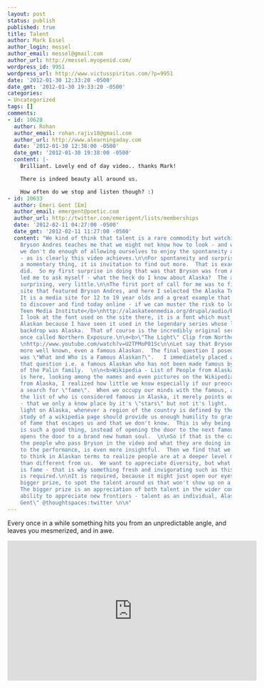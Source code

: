 ```yaml
---
layout: post
status: publish
published: true
title: Talent
author: Mark Essel
author_login: messel
author_email: messel@gmail.com
author_url: http://messel.myopenid.com/
wordpress_id: 9951
wordpress_url: http://www.victusspiritus.com/?p=9951
date: '2012-01-30 12:33:20 -0500'
date_gmt: '2012-01-30 19:33:20 -0500'
categories:
- Uncategorized
tags: []
comments:
- id: 10628
  author: Rohan
  author_email: rohan.rajiv18@gmail.com
  author_url: http://www.alearningaday.com
  date: '2012-01-30 12:38:00 -0500'
  date_gmt: '2012-01-30 19:38:00 -0500'
  content: |-
    Brilliant. Lovely end of day video.. thanks Mark!

    There is indeed beauty all around us.

    How often do we stop and listen though? :) 
- id: 10633
  author: Emeri Gent [Em]
  author_email: emergent@poetic.com
  author_url: http://twitter.com/emerigent/lists/memberships
  date: '2012-02-11 04:27:00 -0500'
  date_gmt: '2012-02-11 11:27:00 -0500'
  content: "We kind of think that talent is a rare commodity but watching people like
    Bryson Andres teaches me that we might not know how to look - and we do that because
    we don't do enough of allowing ourselves to enjoy the spontaneity and surprise
    - as is clearly this video achieves.\n\nFor spontaneity and surprise is way than
    a momentary thing, it is invitation to find out more.  That is exactly what I
    did.  So my first surprise in doing that was that Bryson was from Alaska.  That
    led me to ask myself - what the heck do I know about Alaska?  The answer is not
    surprising, very little.\n\nThe first port of call for me was to find an Alaskan
    site that featured Bryson Andres, and here I selected the Alaska Teen Media Institute. 
    It is a media site for 12 to 19 year olds and a great example that there is more
    to discover and find today online - if we can muster the risk to look.\n\n<b>Alaska
    Teen Media Institute</b>\nhttp://alaskateenmedia.org/drupal/audio/bryson-andres\n\nWhen
    I look at the font used on the site there, it is a font which must surely be typically
    Alaskan because I have seen it used in the legendary series whose location and
    backdrop was Alaska.  That of course is the incredibly original series that was
    once called Northern Exposure.\n\n<b>\"The Light\" Clip from Northern Exposure</b>
    \nhttp://www.youtube.com/watch?v=U2TPMoP01Sc\n\nLet say that Bryson Andres becomes
    more well known, even a famous Alaskan.  The final question I posed myself today
    was \"What and Who is a Famous Alaskan?\".   I immediately placed a cavaet to
    that question i.e. a famous Alaskan who has not been made famous by the antics
    of the Palin family.  \n\n<b>Wikipedia - List of People from Alaska</b>\nhttp://en.wikipedia.org/wiki/List_of_people_from_Alaska\n\nIt
    is here, looking among the names and even pictures on the Wikipedia page for people
    from Alaska, I realized how little we know especially if our preoccupation becomes
    a search for \"fame\".  When we occupy our minds with the famous, and yet ponder
    the list of who is considered famous in Alaska, it merely points out to us a truth
    - that we only a know place by it's \"stars\" but not it's light.  \n\nTo shine
    light on Alaska, whenever a region of the country is defined by the few, a simple
    study of a wikipedia page should provide us enough humility to grasp the universe
    of fame that escapes us and that we don't know.  This is why being mesmerized
    is such a good thing, instead of opening the door to the next famous person, it
    opens the door to a brand new human soul.  \n\nSo if that is the case, watching
    the people who pass Bryson in the video and what they are doing in relationship
    to the performance, is even more insightful.  Then we find that we don't have
    to think in Alaskan terms to realize people are at a deeper level more like us
    than different from us.  We want to appreciate diversity, but what kills diversity
    is fame - that is why something fresh and invigorating such as this show of talent
    is required.\n\nIt is required, because it might just open our eyes to a much
    bigger prize, to spot the talent around us that won't show up on a you-tube video. 
    The bigger prize is an appreciation of both talent in the wider context and our
    ability to appreciate new frontiers - talent as an individual, Alaska as a group.\n\n<b>[Em]</b>\n\"Emeri
    Gent\" @thoughtspaces:twitter \n\n"
---
```

<p>Every once in a while something hits you from an unpredictable angle, and leaves you mesmerized, and in awe. </p>
<p><iframe width="560" height="315" src="http://www.youtube.com/embed/YPYGeELPpno" frameborder="0" allowfullscreen></iframe></p>
